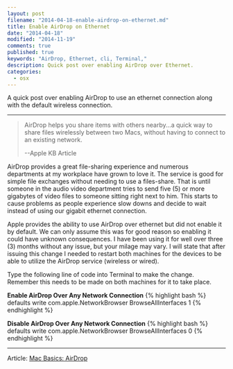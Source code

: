 ```yaml
---
layout: post
filename: "2014-04-18-enable-airdrop-on-ethernet.md"
title: Enable AirDrop on Ethernet
date: "2014-04-18"
modified: "2014-11-19"
comments: true
published: true
keywords: "AirDrop, Ethernet, cli, Terminal,"
description: Quick post over enabling AirDrop over Ethernet.
categories: 
  - osx
---
```


A quick post over enabling AirDrop to use an ethernet connection along with the default wireless connection. 

---

> AirDrop helps you share items with others nearby...a quick way to share files wirelessly between two Macs, without having to connect to an existing network.
>
> --Apple KB Article

AirDrop provides a great file-sharing experience and numerous departments at my workplace have grown to love it. The service is good for simple file exchanges without needing to use a files-share. That is until someone in the audio video department tries to send five (5) or more gigabytes of video files to someone sitting right next to him. This starts to cause problems as people experience slow downs and decide to wait instead of using our gigabit ethernet connection.

Apple provides the ability to use AirDrop over ethernet but did not enable it by default. We can only assume this was for good reason so enabling it could have unknown consequences. I have been using it for well over three (3) months without any issue, but your milage may vary. I will state that after issuing this change I needed to restart both machines for the devices to be able to utilize the AirDrop service (wireless or wired).

Type the following line of code into Terminal to make the change. Remember this needs to be made on both machines for it to take place.

**Enable AirDrop Over Any Network Connection**
{% highlight bash %}
defaults write com.apple.NetworkBrowser BrowseAllInterfaces 1
{% endhighlight %}

**Disable AirDrop Over Any Network Connection**
{% highlight bash %}
defaults write com.apple.NetworkBrowser BrowseAllInterfaces 0
{% endhighlight %}

---

Article: 
[Mac Basics: AirDrop](http://support.apple.com/kb/ht4783)